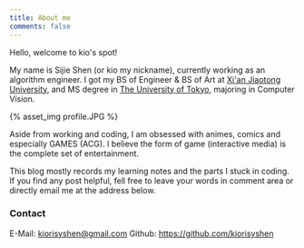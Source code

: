 ```yaml
---
title: About me
comments: false
---
```


Hello, welcome to kio's spot!

My name is Sijie Shen (or kio my nickname), currently working as an algorithm engineer. I got my BS of Engineer & BS of Art at [Xi'an Jiaotong University](http://www.xjtu.edu.cn/), and MS degree in [The University of Tokyo](https://www.u-tokyo.ac.jp/), majoring in Computer Vision.

<!-- ![](about/index/profile.jpg) -->
{% asset_img profile.JPG %}

Aside from working and coding, I am obsessed with animes, comics and especially GAMES (ACG). I believe the form of game (interactive media) is the complete set of entertainment.

This blog mostly records my learning notes and the parts I stuck in coding. If you find any post helpful, fell free to leave your words in comment area or directly email me at the address below.

### Contact
E-Mail: kiorisyshen@gmail.com
Github: https://github.com/kiorisyshen
